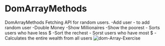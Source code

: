 # DomArrayMethods
DomArrayMethods
Fetching API for random users.
-Add user - to add random user
-Double Money
-Show Millionaires
-Show the poorest - Sorts users who have less $
-Sort the rechest - Sorst users who have most $
-Calculates the entire wealth from all users
<img src="https://i.ibb.co/88gjtyr/dom-Array-Exercise.png" alt="dom-Array-Exercise" border="0">
